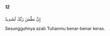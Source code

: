 ##### 12

<span class="ayah">إِنَّ بَطْشَ رَبِّكَ لَشَدِيدٌ</span>

<span class="ayah_translation">Sesungguhnya azab Tuhanmu benar-benar keras.</span>
